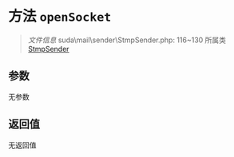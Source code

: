 # 方法 `openSocket`

> *文件信息* suda\mail\sender\StmpSender.php: 116~130
> 所属类 [StmpSender](../StmpSender.md)




## 参数


无参数


## 返回值

无返回值
